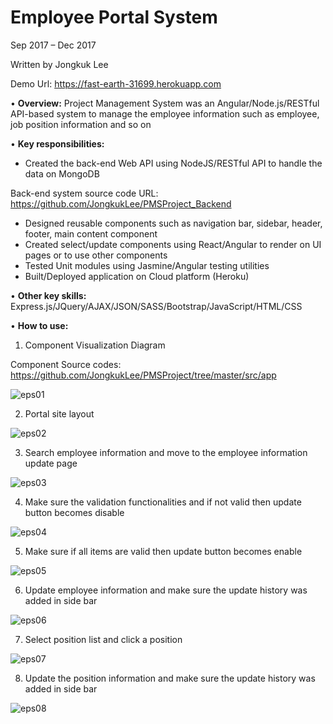 # Employee Portal System
Sep 2017 – Dec 2017

Written by Jongkuk Lee

Demo Url: https://fast-earth-31699.herokuapp.com

• **Overview:** Project Management System was an Angular/Node.js/RESTful API-based system to manage the employee information such as employee, job position information and so on

• **Key responsibilities:**
-	Created the back-end Web API using NodeJS/RESTful API to handle the data on MongoDB

  Back-end system source code URL: https://github.com/JongkukLee/PMSProject_Backend

-	Designed reusable components such as navigation bar, sidebar, header, footer, main content component
-	Created select/update components using React/Angular to render on UI pages or to use other components
-	Tested Unit modules using Jasmine/Angular testing utilities
-	Built/Deployed application on Cloud platform (Heroku)

• **Other key skills:** Express.js/JQuery/AJAX/JSON/SASS/Bootstrap/JavaScript/HTML/CSS

• **How to use:**

1. Component Visualization Diagram

Component Source codes: https://github.com/JongkukLee/PMSProject/tree/master/src/app

![eps01](https://user-images.githubusercontent.com/29003115/37583554-42a31bbc-2b28-11e8-9341-d8c911b892b0.jpg)

2. Portal site layout

![eps02](https://user-images.githubusercontent.com/29003115/37583573-52acf17c-2b28-11e8-8726-89996d6b49bf.jpg)

3. Search employee information and move to the employee information update page

![eps03](https://user-images.githubusercontent.com/29003115/37583584-655fb3cc-2b28-11e8-87d3-195f25e937b3.jpg)

4. Make sure the validation functionalities and if not valid then update button becomes disable

![eps04](https://user-images.githubusercontent.com/29003115/37583593-729415d8-2b28-11e8-8213-fb4bab59bddf.jpg)

5. Make sure if all items are valid then update button becomes enable

![eps05](https://user-images.githubusercontent.com/29003115/37583605-7fc8384c-2b28-11e8-9fca-0ee9fc861f51.jpg)

6. Update employee information and make sure the update history was added in side bar 

![eps06](https://user-images.githubusercontent.com/29003115/37583617-8e722952-2b28-11e8-8357-5277c5ba35c6.jpg)

7. Select position list and click a position

![eps07](https://user-images.githubusercontent.com/29003115/37583640-9d1e5cd2-2b28-11e8-9fb5-4cbab5a40656.jpg)

8. Update the position information and make sure the update history was added in side bar 

![eps08](https://user-images.githubusercontent.com/29003115/37583657-aa428424-2b28-11e8-9ba1-8f579ccf5cc5.jpg)



